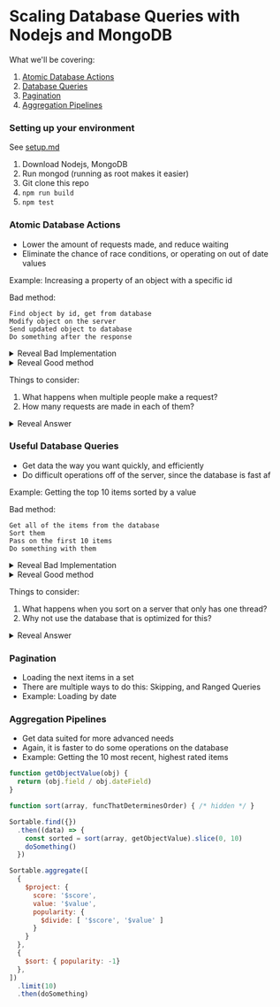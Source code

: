 # Scaling Database Queries with Nodejs and MongoDB

What we'll be covering:

1. [Atomic Database Actions](#atomic-database-actions)
2. [Database Queries](#useful-database-queries)
3. [Pagination](#pagination)
4. [Aggregation Pipelines](#aggregation-pipelines)

### Setting up your environment
See [setup.md](https://github.com/Branch-Bunch/Scalability-Workshop/blob/master/setup.md)

1. Download Nodejs, MongoDB
2. Run mongod (running as root makes it easier)
3. Git clone this repo
4. ```npm run build```
5. ```npm test```


### Atomic Database Actions

- Lower the amount of requests made, and reduce waiting
- Eliminate the chance of race conditions, or operating on out of date values

Example: Increasing a property of an object with a specific id

Bad method:
```
Find object by id, get from database
Modify object on the server
Send updated object to database
Do something after the response
```
<details><summary>Reveal Bad Implementation</summary>
```js
Sortable.findById(id)
  .then((object) => {
    object.property += 5
    return object.save()
  })
  .then(doSomething)
```
</details>

<details><summary>Reveal Good method</summary>
```
Tell the database to increment a property of an object with specified id, and respond with the updated object
Do something after the response
```

```js
Sortable.findByIdAndUpdate(
  id,
  { $inc: { property: 5 } },
  {
    new: true,
  })
  .then(doSomething)
```
</details>

Things to consider:

1. What happens when multiple people make a request?
2. How many requests are made in each of them?

<details><summary>Reveal Answer</summary>
The second snippet is better for the reasons stated.

1. Atomic actions ensure that the proper data is being modified the proper amount
2. Finding, modifying, then saving is 2, while finding and updating on the database is just 1
</details>

### Useful Database Queries

- Get data the way you want quickly, and efficiently
- Do difficult operations off of the server, since the database is fast af

Example: Getting the top 10 items sorted by a value

Bad method:

```
Get all of the items from the database
Sort them
Pass on the first 10 items
Do something with them
```
<details><summary>Reveal Bad Implementation</summary>

```js
function sort(array, options) { /* hidden */}

Sortable.find({})
  .then(found => sort(found, { field: -1 }).slice(0, 10)))
  .then(doSomething)
```
</details>

<details><summary>Reveal Good method</summary>
```
Tell the database to give you the first 10 elements of the sorted array
Do something with the sorted data
```

```js
Sortable.find({})
  .sort({ field: -1 })
  .limit(10)
  .then(doSomething)
```
</details>

Things to consider:

1. What happens when you sort on a server that only has one thread?
2. Why not use the database that is optimized for this?

<details><summary>Reveal Answer</summary>
Again, the second snippet is better.

1. Sorting blocks the entire process, and makes things slow
2. Might as well use the database as it does it in a faster method.
</details>

### Pagination

- Loading the next items in a set
- There are multiple ways to do this: Skipping, and Ranged Queries
- Example: Loading by date

### Aggregation Pipelines

- Get data suited for more advanced needs
- Again, it is faster to do some operations on the database
- Example: Getting the 10 most recent, highest rated items

```js
function getObjectValue(obj) {
  return (obj.field / obj.dateField)
}

function sort(array, funcThatDeterminesOrder) { /* hidden */ }

Sortable.find({})
  .then((data) => {
    const sorted = sort(array, getObjectValue).slice(0, 10)
    doSomething()
  })
```

```js
Sortable.aggregate([
  {
    $project: {
      score: '$score',
      value: '$value',
      popularity: {
        $divide: [ '$score', '$value' ]
      }
    }
  },
  { 
    $sort: { popularity: -1} 
  },
])
  .limit(10)
  .then(doSomething)
```

